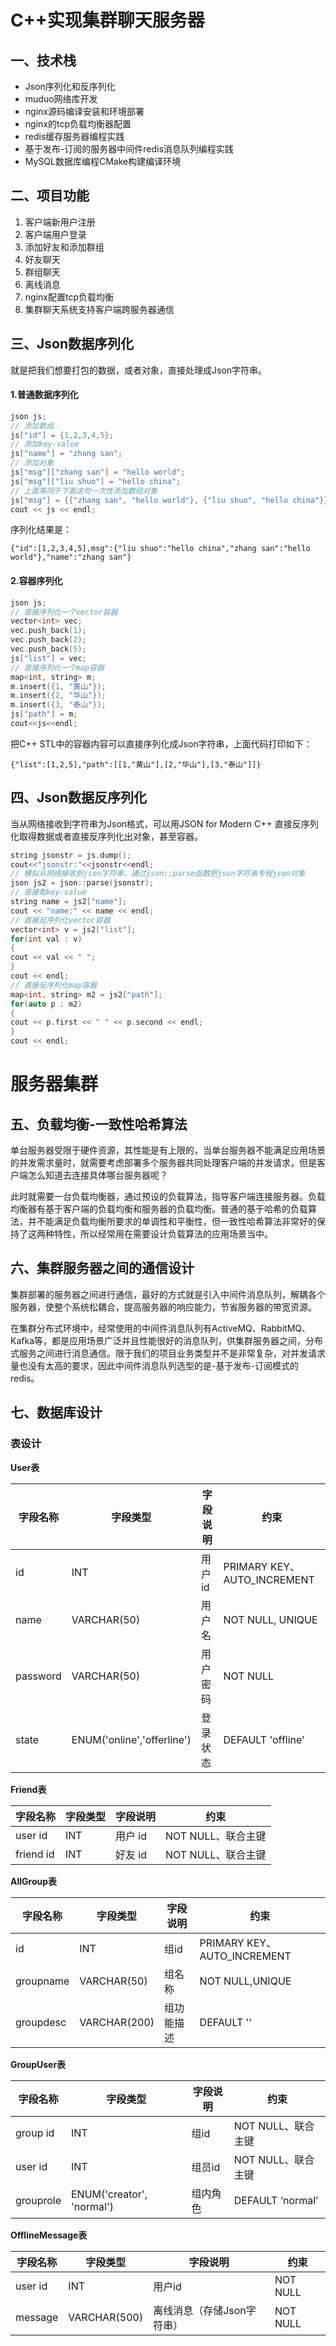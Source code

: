 # C++实现集群聊天服务器

## 一、技术栈

- Json序列化和反序列化
- muduo网络库开发
- nginx源码编译安装和环境部署
- nginx的tcp负载均衡器配置
- redis缓存服务器编程实践
- 基于发布-订阅的服务器中间件redis消息队列编程实践
- MySQL数据库编程CMake构建编译环境

## 二、项目功能

1.  客户端新用户注册
2.  客户端用户登录
3.  添加好友和添加群组
4.  好友聊天
5. 群组聊天
6. 离线消息
7. nginx配置tcp负载均衡
8. 集群聊天系统支持客户端跨服务器通信

## 三、Json数据序列化

就是把我们想要打包的数据，或者对象，直接处理成Json字符串。

#### 1.普通数据序列化

```C++
json js;
// 添加数组
js["id"] = {1,2,3,4,5};
// 添加key-value
js["name"] = "zhang san";
// 添加对象
js["msg"]["zhang san"] = "hello world";
js["msg"]["liu shuo"] = "hello china";
// 上面等同于下面这句一次性添加数组对象
js["msg"] = {{"zhang san", "hello world"}, {"liu shuo", "hello china"}};
cout << js << endl;
```

序列化结果是：

```
{"id":[1,2,3,4,5],msg":{"liu shuo":"hello china","zhang san":"hello world"},"name":"zhang san"}
```

#### 2.容器序列化

```C++
json js;
// 直接序列化一个vector容器
vector<int> vec;
vec.push_back(1);
vec.push_back(2);
vec.push_back(5);
js["list"] = vec;
// 直接序列化一个map容器
map<int, string> m;
m.insert({1, "黄山"});
m.insert({2, "华山"});
m.insert({3, "泰山"});
js["path"] = m;
cout<<js<<endl;
```

把C++ STL中的容器内容可以直接序列化成Json字符串，上面代码打印如下：

```
{"list":[1,2,5],"path":[[1,"黄山"],[2,"华山"],[3,"泰山"]]}
```

## 四、Json数据反序列化

当从网络接收到字符串为Json格式，可以用JSON for Modern C++ 直接反序列化取得数据或者直接反序列化出对象，甚至容器。

```C++
string jsonstr = js.dump();
cout<<"jsonstr:"<<jsonstr<<endl;
// 模拟从网络接收到json字符串，通过json::parse函数把json字符串专程json对象
json js2 = json::parse(jsonstr);
// 直接取key-value
string name = js2["name"];
cout << "name:" << name << endl;
// 直接反序列化vector容器
vector<int> v = js2["list"];
for(int val : v)
{
cout << val << " ";
}
cout << endl;
// 直接反序列化map容器
map<int, string> m2 = js2["path"];
for(auto p : m2)
{
cout << p.first << " " << p.second << endl;
}
cout << endl;
```

# 服务器集群

## 五、负载均衡-一致性哈希算法

单台服务器受限于硬件资源，其性能是有上限的，当单台服务器不能满足应用场景的并发需求量时，就需要考虑部署多个服务器共同处理客户端的并发请求，但是客户端怎么知道去连接具体哪台服务器呢？

此时就需要一台负载均衡器，通过预设的负载算法，指导客户端连接服务器。负载均衡器有基于客户端的负载均衡和服务器的负载均衡。普通的基于哈希的负载算法，并不能满足负载均衡所要求的单调性和平衡性，但一致性哈希算法非常好的保持了这两种特性，所以经常用在需要设计负载算法的应用场景当中。

## 六、集群服务器之间的通信设计

集群部署的服务器之间进行通信，最好的方式就是引入中间件消息队列，解耦各个服务器，使整个系统松耦合，提高服务器的响应能力，节省服务器的带宽资源。

在集群分布式环境中，经常使用的中间件消息队列有ActiveMQ、RabbitMQ、Kafka等，都是应用场景广泛并且性能很好的消息队列，供集群服务器之间，分布式服务之间进行消息通信。限于我们的项目业务类型并不是非常复杂，对并发请求量也没有太高的要求，因此中间件消息队列选型的是-基于发布-订阅模式的redis。

## 七、数据库设计

### 表设计

**User表**

| 字段名称 | 字段类型                   | 字段说明 | 约束                        |
| -------- | -------------------------- | -------- | --------------------------- |
| id       | INT                        | 用户id   | PRIMARY KEY、AUTO_INCREMENT |
| name     | VARCHAR(50)                | 用户名   | NOT NULL, UNIQUE            |
| password | VARCHAR(50)                | 用户密码 | NOT NULL                    |
| state    | ENUM('online','offerline') | 登录状态 | DEFAULT 'offline'           |

**Friend表**

| 字段名称  | 字段类型 | 字段说明 | 约束               |
| --------- | -------- | -------- | ------------------ |
| user id   | INT      | 用户 id  | NOT NULL、联合主键 |
| friend id | INT      | 好友 id  | NOT NULL、联合主键 |

**AllGroup表**

| 字段名称  | 字段类型     | 字段说明   | 约束                        |
| --------- | ------------ | ---------- | --------------------------- |
| id        | INT          | 组id       | PRIMARY KEY、AUTO_INCREMENT |
| groupname | VARCHAR(50)  | 组名称     | NOT NULL,UNIQUE             |
| groupdesc | VARCHAR(200) | 组功能描述 | DEFAULT ''                  |

**GroupUser表**

| 字段名称  | 字段类型                  | 字段说明 | 约束               |
| --------- | ------------------------- | -------- | ------------------ |
| group id  | INT                       | 组id     | NOT NULL、联合主键 |
| user id   | INT                       | 组员id   | NOT NULL、联合主键 |
| grouprole | ENUM('creator', 'normal') | 组内角色 | DEFAULT ‘normal’   |

**OfflineMessage表**

| 字段名称 | 字段类型     | 字段说明                   | 约束     |
| -------- | ------------ | -------------------------- | -------- |
| user id  | INT          | 用户id                     | NOT NULL |
| message  | VARCHAR(500) | 离线消息（存储Json字符串） | NOT NULL |


